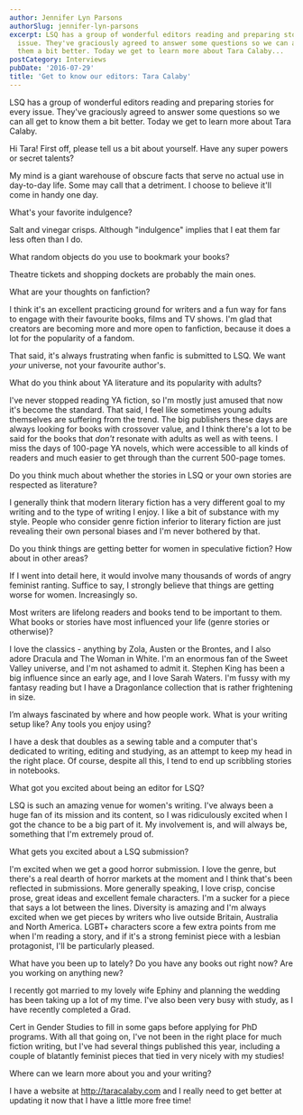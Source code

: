 ```yaml
---
author: Jennifer Lyn Parsons
authorSlug: jennifer-lyn-parsons
excerpt: LSQ has a group of wonderful editors reading and preparing stories for every
  issue. They've graciously agreed to answer some questions so we can all get to know
  them a bit better. Today we get to learn more about Tara Calaby...
postCategory: Interviews
pubDate: '2016-07-29'
title: 'Get to know our editors: Tara Calaby'
---
```

LSQ has a group of wonderful editors reading and preparing stories for every issue. They've graciously agreed to answer some questions so we can all get to know them a bit better. Today we get to learn more about Tara Calaby.

Hi Tara! First off, please tell us a bit about yourself. Have any super powers or secret talents?

My mind is a giant warehouse of obscure facts that serve no actual use in day-to-day life. Some may call that a detriment. I choose to believe it'll come in handy one day.

What's your favorite indulgence?

Salt and vinegar crisps. Although "indulgence" implies that I eat them far less often than I do.

What random objects do you use to bookmark your books?

Theatre tickets and shopping dockets are probably the main ones.

What are your thoughts on fanfiction?

I think it's an excellent practicing ground for writers and a fun way for fans to engage with their favourite books, films and TV shows. I'm glad that creators are becoming more and more open to fanfiction, because it does a lot for the popularity of a fandom.

That said, it's always frustrating when fanfic is submitted to LSQ. We want *your* universe, not your favourite author's.

What do you think about YA literature and its popularity with adults?

I've never stopped reading YA fiction, so I'm mostly just amused that now it's become the standard. That said, I feel like sometimes young adults themselves are suffering from the trend. The big publishers these days are always looking for books with crossover value, and I think there's a lot to be said for the books that *don't* resonate with adults as well as with teens. I miss the days of 100-page YA novels, which were accessible to all kinds of readers and much easier to get through than the current 500-page tomes.

Do you think much about whether the stories in LSQ or your own stories are respected as literature?

I generally think that modern literary fiction has a very different goal to my writing and to the type of writing I enjoy. I like a bit of substance with my style. People who consider genre fiction inferior to literary fiction are just revealing their own personal biases and I'm never bothered by that.

Do you think things are getting better for women in speculative fiction? How about in other areas?

If I went into detail here, it would involve many thousands of words of angry feminist ranting. Suffice to say, I strongly believe that things are getting worse for women. Increasingly so.

Most writers are lifelong readers and books tend to be important to them. What books or stories have most influenced your life (genre stories or otherwise)?

I love the classics - anything by Zola, Austen or the Brontes, and I also adore Dracula and The Woman in White. I'm an enormous fan of the Sweet Valley universe, and I'm not ashamed to admit it. Stephen King has been a big influence since an early age, and I love Sarah Waters. I'm fussy with my fantasy reading but I have a Dragonlance collection that is rather frightening in size.

I’m always fascinated by where and how people work. What is your writing setup like? Any tools you enjoy using?

I have a desk that doubles as a sewing table and a computer that's dedicated to writing, editing and studying, as an attempt to keep my head in the right place. Of course, despite all this, I tend to end up scribbling stories in notebooks.

What got you excited about being an editor for LSQ?

LSQ is such an amazing venue for women's writing. I've always been a huge fan of its mission and its content, so I was ridiculously excited when I got the chance to be a big part of it. My involvement is, and will always be, something that I'm extremely proud of.

What gets you excited about a LSQ submission?

I'm excited when we get a good horror submission. I love the genre, but there's a real dearth of horror markets at the moment and I think that's been reflected in submissions. More generally speaking, I love crisp, concise prose, great ideas and excellent female characters. I'm a sucker for a piece that says a lot between the lines. Diversity is amazing and I'm always excited when we get pieces by writers who live outside Britain, Australia and North America. LGBT+ characters score a few extra points from me when I'm reading a story, and if it's a strong feminist piece with a lesbian protagonist, I'll be particularly pleased.

What have you been up to lately? Do you have any books out right now? Are you working on anything new?

I recently got married to my lovely wife Ephiny and planning the wedding has been taking up a lot of my time. I've also been very busy with study, as I have recently completed a Grad.

Cert in Gender Studies to fill in some gaps before applying for PhD programs. With all that going on, I've not been in the right place for much fiction writing, but I've had several things published this year, including a couple of blatantly feminist pieces that tied in very nicely with my studies!

Where can we learn more about you and your writing?

I have a website at http://taracalaby.com and I really need to get better at updating it now that I have a little more free time!